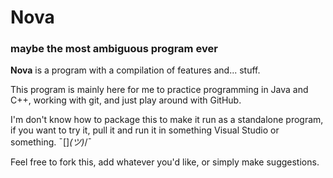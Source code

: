 # Nova
### maybe the most ambiguous program ever

**Nova** is a program with a compilation of features and... stuff.

This program is mainly here for me to practice programming in Java and C++, working with git, and just play around with GitHub.

I'm don't know how to package this to make it run as a standalone program, if you want to try it, pull it and run it in something Visual Studio or something. ¯\[\]_(ツ)_/¯

Feel free to fork this, add whatever you'd like, or simply make suggestions.
